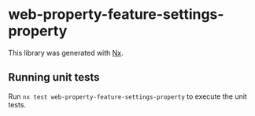 # web-property-feature-settings-property

This library was generated with [Nx](https://nx.dev).

## Running unit tests

Run `nx test web-property-feature-settings-property` to execute the unit tests.
